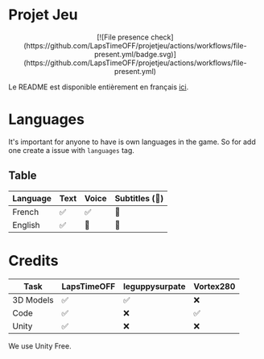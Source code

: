 # Projet Jeu

<p align="center">
  [![File presence check](https://github.com/LapsTimeOFF/projetjeu/actions/workflows/file-present.yml/badge.svg)](https://github.com/LapsTimeOFF/projetjeu/actions/workflows/file-present.yml)
</p>

Le README est disponible entièrement en français [ici](docs/README-FR.md).

# Languages
  
  It's important for anyone to have is own languages in the game. So for add one create a issue with ``languages`` tag.
  ## Table

  | Language | Text               | Voice              | Subtitles (:construction:) |
  | -------- | ------------------ | ------------------ | -------------------------- |
  |  French  | :white_check_mark: | :white_check_mark: | :construction:             |
  |  English | :white_check_mark: | :construction:     | :construction:             |

# Credits  
  
  | Task        | LapsTimeOFF        | leguppysurpate     | Vortex280           |
  | ----------- | ------------------ | ------------------ | ------------------- |
  |  3D Models  | :white_check_mark: | :white_check_mark: | :x:                 |
  |  Code       | :white_check_mark: | :x:                | :white_check_mark:  |
  |  Unity      | :white_check_mark: | :x:                | :x:                 |

  We use Unity Free.